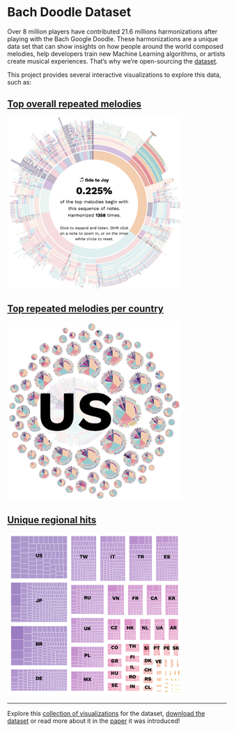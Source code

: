 # Bach Doodle Dataset
Over 8 million players have contributed 21.6 millions harmonizations after playing with the Bach Google Doodle.
These harmonizations are a unique data set that can show insights on how
people around the world composed melodies, help developers train new
Machine Learning algorithms, or artists create musical experiences.
That’s why we’re open-sourcing the [dataset](https://magenta.tensorflow.org/datasets/bach-doodle).

This project provides several interactive visualizations to explore this data, such as:

## [Top overall repeated melodies](https://goo.gl/magenta/bach-doodle-viz/overall.html)
<img src="images/overall.png" alt="a sunburst graph of all melodies, highlighting Ode to Joy, which was harmonized 1358 times." width="400">

## [Top repeated melodies per country](https://goo.gl/magenta/bach-doodle-viz/world.html)
<img src="images/world.png" alt="a set of of small sunburst graphs, each representing a country, with the bigges one, US, highlighted." width="400">

## [Unique regional hits](https://goo.gl/magenta/bach-doodle-viz/unique.html)
<img src="images/regional-hits.png" alt="a treemap chart of different squares, each bigger square being labelled with a country name." width="400">

----

Explore this [collection of visualizations](https://goo.gl/magenta/bach-doodle-viz) for the dataset, [download the dataset](https://magenta-staging.tensorflow.org/datasets/bach-doodle) or read more about it in the [paper](https://goo.gl/magenta/bach-doodle-paper) it was introduced!
